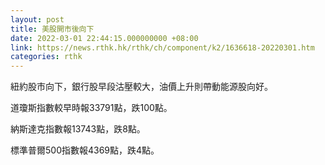 ```yaml
---
layout: post
title: 美股開市後向下
date: 2022-03-01 22:44:15.000000000 +08:00
link: https://news.rthk.hk/rthk/ch/component/k2/1636618-20220301.htm
categories: rthk
---
```


紐約股市向下，銀行股早段沽壓較大，油價上升則帶動能源股向好。

道瓊斯指數較早時報33791點，跌100點。

納斯達克指數報13743點，跌8點。

標準普爾500指數報4369點，跌4點。
